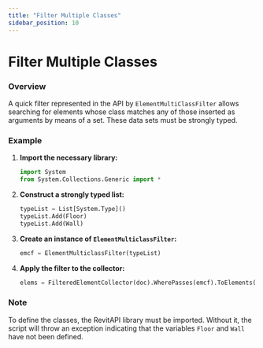 ```yaml
---
title: "Filter Multiple Classes"
sidebar_position: 10
---
```

# Filter Multiple Classes
### Overview
A quick filter represented in the API by `ElementMultiClassFilter` allows searching for elements whose class matches any of those inserted as arguments by means of a set. These data sets must be strongly typed.

### Example
1. **Import the necessary library:**
    ```python
    import System
    from System.Collections.Generic import *
    ```

2. **Construct a strongly typed list:**
    ```python
    typeList = List[System.Type]()
    typeList.Add(Floor)
    typeList.Add(Wall)
    ```

3. **Create an instance of `ElementMulticlassFilter`:**
    ```python
    emcf = ElementMulticlassFilter(typeList)
    ```

4. **Apply the filter to the collector:**
    ```python
    elems = FilteredElementCollector(doc).WherePasses(emcf).ToElements()
    ```

### Note
To define the classes, the RevitAPI library must be imported. Without it, the script will throw an exception indicating that the variables `Floor` and `Wall` have not been defined.
